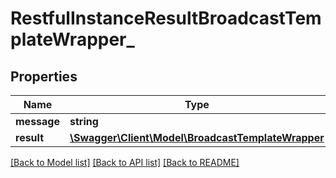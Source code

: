 # RestfulInstanceResultBroadcastTemplateWrapper_

## Properties
Name | Type | Description | Notes
------------ | ------------- | ------------- | -------------
**message** | **string** |  | [optional] 
**result** | [**\Swagger\Client\Model\BroadcastTemplateWrapper**](BroadcastTemplateWrapper.md) |  | [optional] 

[[Back to Model list]](../README.md#documentation-for-models) [[Back to API list]](../README.md#documentation-for-api-endpoints) [[Back to README]](../README.md)



